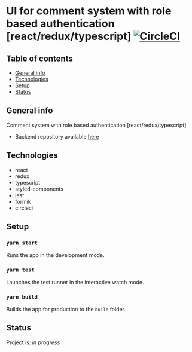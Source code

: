 # UI for comment system with role based authentication [react/redux/typescript] [![CircleCI](https://circleci.com/gh/mtrybus2208/fe-comments-system.svg?style=svg)](https://circleci.com/gh/mtrybus2208/fe-comments-system)

## Table of contents

- [General info](#general-info)
- [Technologies](#technologies)
- [Setup](#setup)
- [Status](#status)

## General info

Comment system with role based authentication [react/redux/typescript]

- Backend repository available [here](https://github.com/mtrybus2208/comment-system-node-express)

## Technologies

- react
- redux
- typescript
- styled-components
- jest
- formik
- circleci

## Setup

### `yarn start`

Runs the app in the development mode.<br />

### `yarn test`

Launches the test runner in the interactive watch mode.<br />

### `yarn build`

Builds the app for production to the `build` folder.<br />

## Status

Project is: _in progress_
